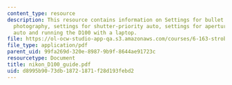 ```yaml
---
content_type: resource
description: This resource contains information on Settings for bullet or multiflash
  photography, settings for shutter-priority auto, settings for aperture-priority
  auto and running the D100 with a laptop.
file: https://ol-ocw-studio-app-qa.s3.amazonaws.com/courses/6-163-strobe-project-laboratory-fall-2005/d8995b9073db18721871f28d193febd2_nikon_D100_guide.pdf
file_type: application/pdf
parent_uid: 99fa269d-320e-8987-9b9f-8644ae91723c
resourcetype: Document
title: nikon_D100_guide.pdf
uid: d8995b90-73db-1872-1871-f28d193febd2
---
```

